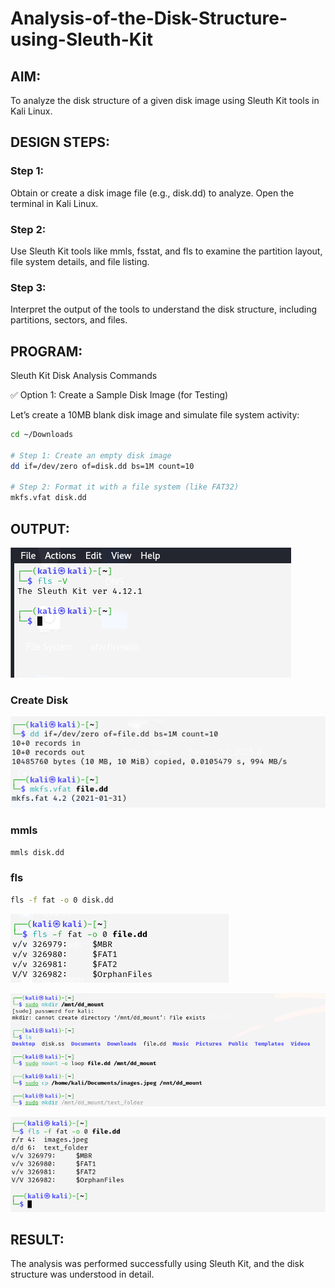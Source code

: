 # Analysis-of-the-Disk-Structure-using-Sleuth-Kit
## AIM:
To analyze the disk structure of a given disk image using Sleuth Kit tools in Kali Linux.

## DESIGN STEPS:
### Step 1:
Obtain or create a disk image file (e.g., disk.dd) to analyze. Open the terminal in Kali Linux.

### Step 2:
Use Sleuth Kit tools like mmls, fsstat, and fls to examine the partition layout, file system details, and file listing.

### Step 3:
Interpret the output of the tools to understand the disk structure, including partitions, sectors, and files.

## PROGRAM:
Sleuth Kit Disk Analysis Commands

✅ Option 1: Create a Sample Disk Image (for Testing)

Let’s create a 10MB blank disk image and simulate file system activity:

```bash
cd ~/Downloads

# Step 1: Create an empty disk image
dd if=/dev/zero of=disk.dd bs=1M count=10

# Step 2: Format it with a file system (like FAT32)
mkfs.vfat disk.dd
```

## OUTPUT:

![alt text](image.png)
### Create Disk
![alt text](image-1.png)
### mmls 
```bash
mmls disk.dd
```
### fls
```bash
fls -f fat -o 0 disk.dd
```
![alt text](image-2.png)

![alt text](image-3.png)

![alt text](image-4.png)

## RESULT:
The analysis was performed successfully using Sleuth Kit, and the disk structure was understood in detail.
